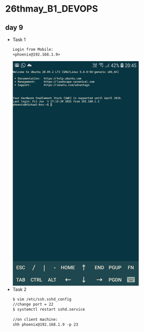 # 26thmay_B1_DEVOPS
## day 9
- Task 1
  ```
  Login from Mobile:
  <phoenix@192.168.1.9>
  ```
  <img src='Mobile terminal.jpeg' width='400' heidht='600'>
- Task 2
  ```
  $ vim /etc/ssh.sshd_config
  //change port = 22
  $ systemctl restart sshd.service

  //on client machine:
  shh phoenix@192.168.1.9 -p 23
  ```
  
